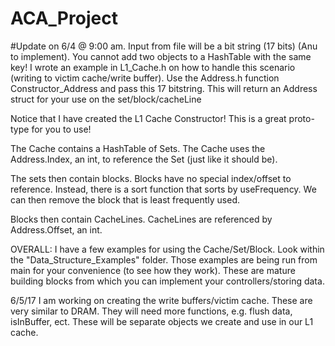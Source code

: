 # ACA_Project

#Update on 6/4 @ 9:00 am.
Input from file will be a bit string (17 bits) (Anu to implement).  You cannot add two objects to a HashTable with the same key!  I wrote an example in L1_Cache.h
on how to handle this scenario (writing to victim cache/write buffer).
Use the Address.h function Constructor_Address and pass this 17 bitstring.  This will return an Address struct for your use on the set/block/cacheLine

Notice that I have created the L1 Cache Constructor!  This is a great proto-type for you to use!

The Cache contains a HashTable of Sets.  The Cache uses the Address.Index, an int, to reference the Set (just like it should be).

The sets then contain blocks.  Blocks have no special index/offset to reference.  Instead, there is a sort function that sorts by useFrequency.
    We can then remove the block that is least frequently used.

Blocks then contain CacheLines.  CacheLines are referenced by Address.Offset, an int.

OVERALL:
I have a few examples for using the Cache/Set/Block.  Look within the "Data_Structure_Examples" folder.  Those examples are being run from main for your convenience (to see how they work).
These are mature building blocks from which you can implement your controllers/storing data.

6/5/17
I am working on creating the write buffers/victim cache.
    These are very similar to DRAM.  They will need more functions, e.g. flush data, isInBuffer, ect.
    These will be separate objects we create and use in our L1 cache.
